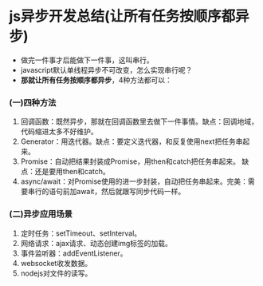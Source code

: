 # js异步开发总结(让所有任务按顺序都异步)
- 做完一件事才后能做下一件事，这叫串行。
- javascript默认单线程异步不可改变，怎么实现串行呢？
- **那就让所有任务按顺序都异步**，4种方法都可以：

### (一)四种方法
1. 回调函数：既然异步，那就在回调函数里去做下一件事情。缺点：回调地域，代码缩进太多不好维护。
2. Generator：用迭代器。缺点：要定义迭代器，和反复使用next把任务串起来。
3. Promise：自动把结果封装成Promise，用then和catch把任务串起来。 缺点：还是要用then和catch。
4. async/await：对Promise使用的进一步封装，自动把任务串起来。完美：需要串行的语句前加await，然后就跟写同步代码一样。

### (二)异步应用场景
1. 定时任务：setTimeout、setInterval。
2. 网络请求：ajax请求、动态创建img标签的加载。
3. 事件监听器：addEventListener。
4. websocket收发数据。
5. nodejs对文件的读写。